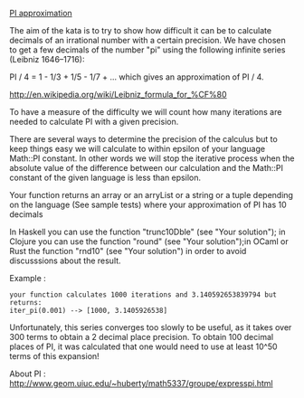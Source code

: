 [PI approximation](https://www.codewars.com/kata/pi-approximation)

The aim of the kata is to try to show how difficult it can be to calculate decimals of an irrational number with a certain precision. We have chosen to get a few decimals of the number "pi" using the following infinite series (Leibniz 1646–1716): 

PI / 4 = 1 - 1/3 + 1/5 - 1/7 + ... which gives an approximation of PI / 4.

<http://en.wikipedia.org/wiki/Leibniz_formula_for_%CF%80>

To have a measure of the difficulty we will count how many iterations are needed to calculate PI with a given precision. 

There are several ways to determine the precision of the calculus but to keep things easy we will calculate to within epsilon of your language Math::PI constant. In other words we will stop the iterative process when the absolute value of the difference between our calculation and the Math::PI constant of the given language is less than epsilon.

Your function returns an array or an arryList or a string or a tuple depending on the language (See sample tests) where your approximation of PI has 10 decimals 

In Haskell you can use the function "trunc10Dble" (see "Your solution"); in Clojure you can use the function "round" (see "Your solution");in OCaml or Rust the function "rnd10" (see "Your solution") in order to avoid discusssions about the result.

Example :

```
your function calculates 1000 iterations and 3.140592653839794 but returns:
iter_pi(0.001) --> [1000, 3.1405926538]
```

Unfortunately, this series converges too slowly to be useful, as it takes over 300 terms to obtain a 2 decimal place precision. To obtain 100 decimal places of PI, it was calculated that one would need to use at least 10^50 terms of this expansion!

About PI : <http://www.geom.uiuc.edu/~huberty/math5337/groupe/expresspi.html>